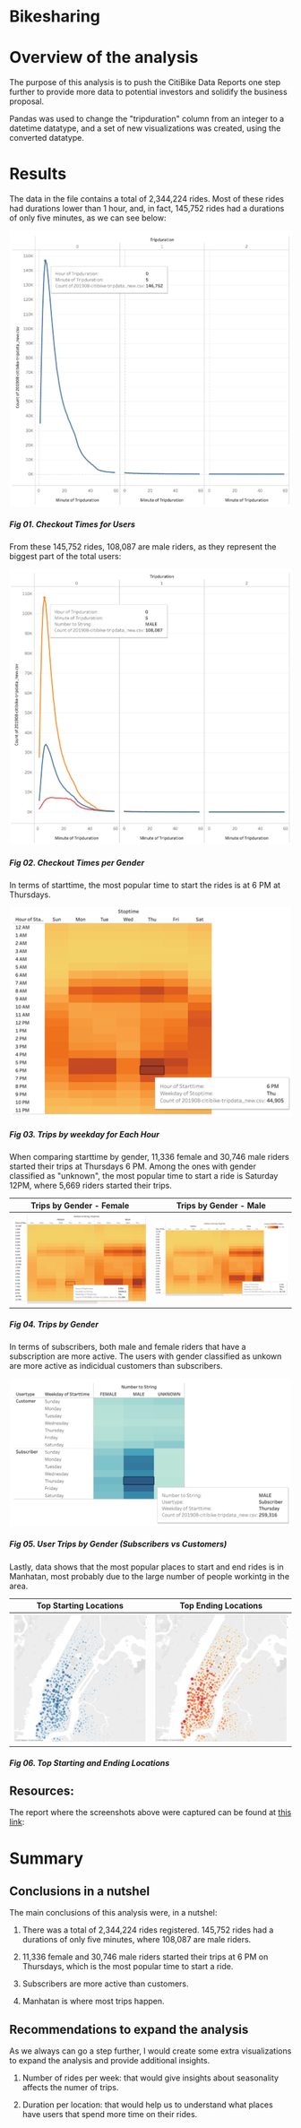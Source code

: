 # Bikesharing

# Overview of the analysis

The purpose of this analysis is to push the CitiBike Data Reports one step further to provide more data to potential investors and solidify the business proposal.

Pandas was used to change the "tripduration" column from an integer to a datetime datatype, and a set of new visualizations was created, using the converted datatype.

# Results

The data in the file contains a total of 2,344,224 rides. Most of these rides had durations lower than 1 hour, and, in fact, 145,752 rides had a durations of only five minutes, as we can see below:

![](/Images/01_Checkout_Times.png)
##### Fig 01. Checkout Times for Users

From these 145,752 rides, 108,087 are male riders, as they represent the biggest part of the total users:

![](/Images/02_Checkout_per_Gender.png)
##### Fig 02. Checkout Times per Gender

In terms of starttime, the most popular time to start the rides is at 6 PM at Thursdays.

![](/Images/03_Trips_by_Weekday.png)
##### Fig 03. Trips by weekday for Each Hour

When comparing starttime by gender, 11,336 female and 30,746 male riders started their trips at Thursdays 6 PM. 
Among the ones with gender classified as "unknown", the most popular time to start a ride is Saturday 12PM, where 5,669 riders started their trips.

Trips by Gender - Female | Trips by Gender - Male
:-------------------------:|:-------------------------:
![](/Images/04_Trips_by_Gender_female.png)  |  ![](/Images/04_Trips_by_Gender_male.png)
##### Fig 04. Trips by Gender

In terms of subscribers, both male and female riders that have a subscription are more active. The users with gender classified as unkown are more active as indicidual customers than subscribers.

![](/Images/05_Subscribers.png)
##### Fig 05. User Trips by Gender (Subscribers vs Customers)

Lastly, data shows that the most popular places to start and end rides is in Manhatan, most probably due to the large number of people workintg in the area.

Top Starting Locations | Top Ending Locations
:-------------------------:|:-------------------------:
![](/Images/06_Starting_Locations.png)  |  ![](/Images/07_Ending_Locations.png)
##### Fig 06. Top Starting and Ending Locations


## Resources:

The report where the screenshots above were captured can be found at
[this link](https://public.tableau.com/app/profile/ericosabino/viz/CitiBikeTripData-Challenge/NYCCitibikeAnalysis):



# Summary

## Conclusions in a nutshel

The main conclusions of this analysis were, in a nutshel:

1. There was a total of 2,344,224 rides registered. 145,752 rides had a durations of only five minutes, where 108,087 are male riders.

2. 11,336 female and 30,746 male riders started their trips at 6 PM on Thursdays, which is the most popular time to start a ride.

3. Subscribers are more active than customers.

4. Manhatan is where most trips happen.


## Recommendations to expand the analysis

As we always can go a step further, I would create some extra visualizations to expand the analysis and provide additional insights.

1. Number of rides per week: that would give insights about seasonality affects the numer of trips.

2. Duration per location: that would help us to understand what places have users that spend more time on their rides.